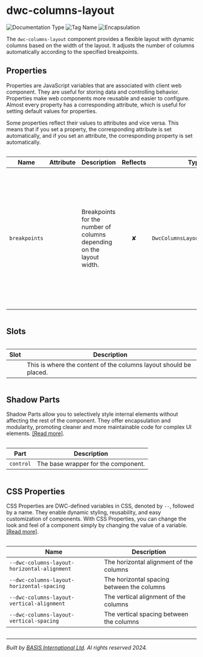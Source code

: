 # dwc-columns-layout
![Documentation Type](https://img.shields.io/badge/Documentation-web--components-%23006aff) ![Tag Name](https://img.shields.io/badge/Component-dwc--columns--layout-%23006aff)  ![Encapsulation](https://img.shields.io/badge/Encapsulation-shadow-%23006aff)

The `dwc-columns-layout` component provides a flexible layout with dynamic columns based on the width of the layout.
It adjusts the number of columns automatically according to the specified breakpoints.


## Properties 


Properties are JavaScript variables that are associated with client web component.
They are useful for storing data and controlling behavior. Properties make web components more reusable and easier to configure.
Almost every property has a corresponding attribute, which is useful for setting default values for properties.

Some properties reflect their values to attributes and vice versa. This means that if you set a property, the corresponding attribute is set automatically, and if you set an attribute, the corresponding property is set automatically.
<div style="overflow-x: auto;">

| Name            | Attribute | Description                                                          | Reflects | Type                             | Default                                                                                                                                                                                    |
| --------------- | --------- | -------------------------------------------------------------------- | :------: | -------------------------------- | ------------------------------------------------------------------------------------------------------------------------------------------------------------------------------------------ |
| ``breakpoints`` |           | Breakpoints for the number of columns depending on the layout width. | &#x2718; | ``DwcColumnsLayoutBreakpoint[]`` | ``[&nbsp;    { minWidth: 0, columns: 1, name: 'default' },&nbsp;    { minWidth: '20em', columns: 1, name: 'small' },&nbsp;    { minWidth: '40em', columns: 2, name: 'medium' },&nbsp;  ]`` |


</div>

## Slots

<div style="overflow-x: auto;">

| Slot  | Description                                                       |
| ----- | ----------------------------------------------------------------- |
|       | This is where the content of the columns layout should be placed. |


</div>

## Shadow Parts


Shadow Parts allow you to selectively style internal elements without affecting the rest of the component.
They offer encapsulation and modularity, promoting cleaner and more maintainable code for complex UI elements. [[Read more]](theme-engine/css-shadow-parts).
<div style="overflow-x: auto;">

| Part        | Description                         |
| ----------- | ----------------------------------- |
| ``control`` | The base wrapper for the component. |


</div>

## CSS Properties


CSS Properties are DWC-defined variables in CSS, denoted by `--`, followed by a name.
They enable dynamic styling, reusability, and easy customization of components.
With CSS Properties, you can change the look and feel of a component simply by changing the value of a variable.
[[Read more]](theme-engine/css-variables).
<div style="overflow-x: auto;">

| Name                                          | Description                                |
| --------------------------------------------- | ------------------------------------------ |
| ``--dwc-columns-layout-horizontal-alignment`` | The horizontal alignment of the columns    |
| ``--dwc-columns-layout-horizontal-spacing``   | The horizontal spacing between the columns |
| ``--dwc-columns-layout-vertical-alignment``   | The vertical alignment of the columns      |
| ``--dwc-columns-layout-vertical-spacing``     | The vertical spacing between the columns   |


</div>

----------------------------------------------
*Built by [BASIS International Ltd](https://www.basis.cloud/). Al rights reserved 2024.*
